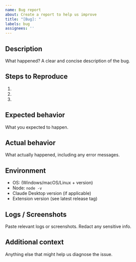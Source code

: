```yaml
---
name: Bug report
about: Create a report to help us improve
title: "[Bug]: "
labels: bug
assignees: ''
---
```


## Description

What happened? A clear and concise description of the bug.

## Steps to Reproduce

1. 
2. 
3. 

## Expected behavior

What you expected to happen.

## Actual behavior

What actually happened, including any error messages.

## Environment

- OS: (Windows/macOS/Linux + version)
- Node: `node -v`
- Claude Desktop version (if applicable)
- Extension version (see latest release tag)

## Logs / Screenshots

Paste relevant logs or screenshots. Redact any sensitive info.

## Additional context

Anything else that might help us diagnose the issue.

